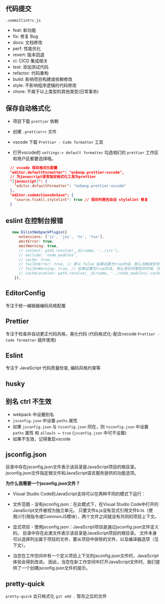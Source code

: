 ## 代码提交

`.commitlintrc.js`

- feat: 新功能
- fix: 修复 Bug
- docs: 文档修改
- perf: 性能优化
- revert: 版本回退
- ci: CICD 集成相关
- test: 添加测试代码
- refactor: 代码重构
- build: 影响项目构建或依赖修改
- style: 不影响程序逻辑的代码修改
- chore: 不属于以上类型的其他类型(日常事务)

## 保存自动格式化

- 项目下载 `prettier` 依赖

- 创建 `.prettierrc` 文件

- vscode 下载 `Prettier - Code formatter` 工具

- 打开vscode的 `settings-> default formatter` 勾选咱们的 `prettier` 工作区和用户区都要选择哦。

```json
  // vscode 保存格式化配置
  "editor.defaultFormatter": "esbenp.prettier-vscode",
  // 为javascript语言指定格式化工具为prettier
  "[javascript]": {
    "editor.defaultFormatter": "esbenp.prettier-vscode"
  },
  "editor.codeActionsOnSave": {
    "source.fixAll.stylelint": true // 保存时是否自动 stylelint 修复
  }
```

## eslint 在控制台报错

```javascript
   new EslintWebpackPlugin({
      extensions: ['js', 'jsx', 'ts', 'tsx'],
      emitError: true,
      emitWarning: true,
      // context: path.resolve(__dirname, '../src'),
      // exclude: 'node_modules',
      // cache: true,
      // failOnError: true, // 默认 false 如果设置为true的话，那么当触发任何错误的时候，将导致构建失败。
      // failOnWarning: true, // 如果设置为true的话, 那么有任何警告的时候，将导致构建失败。
      // cacheLocation: path.resolve(__dirname, '../node_modules/.cache/.eslintcache'),
    }),
```

## EditorConfig

专注于统一编辑器编码风格配置

## Prettier

专注于检查并自动更正代码风格，美化代码 (代码格式化-配合vscode `Prettier - Code formatter` 插件使用)

## Eslint

专注于 JavaScript 代码质量检查, 编码风格约束等

## husky


## 别名 ctrl 不生效
- webpack 中设置别名
- `jsconfig.json` 中设置 `paths` 属性
- 如果 `jsconfig.json` 与 `tsconfig.json` 同在，则  `tsconfig.json` 中设置 `paths` 属性 和 `allowJs = true` (`jsconfig.json` 中可不设置)
- 如果不生效，记得重启vscode

## jsconfig.json

目录中存在jsconfig.json文件表示该目录是JavaScript项目的根目录。jsconfig.json文件指定根文件和JavaScript语言服务提供的功能选项。

**为什么我需要一个jsconfig.json文件？**

- Visual Studio Code的JavaScript支持可以在两种不同的模式下运行：

- 文件范围 - 没有jsconfig.json：在此模式下，在Visual Studio Code中打开的JavaScript文件被视为独立单元。 只要文件a.js没有显式引用文件b.ts（使用///引用指令或CommonJS模块），两个文件之间就没有共同的项目上下文。
- 显式项目 - 使用jsconfig.json：JavaScript项目是通过jsconfig.json文件定义的。 目录中存在此类文件表示该目录是JavaScript项目的根目录。 文件本身可以选择列出属于项目的文件，要从项目中排除的文件，以及编译器选项（见下文）。

- 当您在工作空间中有一个定义项目上下文的jsconfig.json文件时，JavaScript体验会得到改进。 因此，当您在新工作空间中打开JavaScript文件时，我们提供了一个创建jsconfig.json文件的提示。

## pretty-quick

`pretty-quick` 会只格式化 `git add .` 暂存之后的文件

